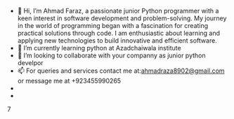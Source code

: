 - 👋 Hi, I’m Ahmad Faraz, a passionate junior Python programmer with a keen interest in software development and problem-solving. My journey in the world of programming began with a fascination for creating practical solutions through code. I am enthusiastic about learning and applying new technologies to build innovative and efficient software.
- 🌱 I’m currently learning python at  Azadchaiwala institute
- 💞️ I’m looking to collaborate with your companny as junior python develpor
- 📫 For queries and services contact me at:ahmadraza8902@gmail.com or message me at +923455990265
-
-  
<!---
AhmadFaraz83/AhmadFaraz83 is a ✨ special ✨ repository because its `README.md` (this file) appears on your GitHub profile.
You can click the Preview link to take a look at your changes.
--->
7

